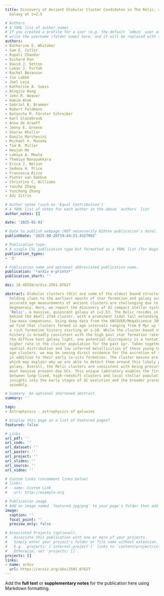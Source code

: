 ```yaml
---
title: Discovery of Ancient Globular Cluster Candidates in The Relic, a Quiescent
  Galaxy at z=2.5

# Authors
# A YAML list of author names
# If you created a profile for a user (e.g. the default `admin` user at `content/authors/admin/`), 
# write the username (folder name) here, and it will be replaced with their full name and linked to their profile.
authors:
- Katherine E. Whitaker
- Sam E. Cutler
- Rupali Chandar
- Richard Pan
- David J. Setton
- Lukas J. Furtak
- Rachel Bezanson
- Ivo Labbé
- Joel Leja
- Katherine A. Suess
- Bingjie Wang
- John R. Weaver
- Hakim Atek
- Gabriel B. Brammer
- Robert Feldmann
- Natascha M. Förster Schreiber
- Karl Glazebrook
- Anna de Graaff
- Jenny E. Greene
- Gourav Khullar
- Danilo Marchesini
- Michael V. Maseda
- Tim B. Miller
- Houjun Mo
- Lamiya A. Mowla
- Themiya Nanayakkara
- Erica J. Nelson
- Sedona H. Price
- Francesca Rizzo
- Pieter van Dokkum
- Christina C. Williams
- Yanzhe Zhang
- Yunchong Zhang
- Adi Zitrin

# Author notes (such as 'Equal Contribution')
# A YAML list of notes for each author in the above `authors` list
author_notes: []

date: '2025-01-01'

# Date to publish webpage (NOT necessarily Bibtex publication's date).
publishDate: '2025-08-26T19:44:23.432799Z'

# Publication type.
# A single CSL publication type but formatted as a YAML list (for Hugo requirements).
publication_types:
- '2'

# Publication name and optional abbreviated publication name.
publication: '*arXiv e-prints*'
publication_short: ''

doi: 10.48550/arXiv.2501.07627

abstract: Globular clusters (GCs) are some of the oldest bound structures in the Universe,
  holding clues to the earliest epochs of star formation and galaxy assembly. However,
  accurate age measurements of ancient clusters are challenging due to the age-metallicity
  degeneracy. Here, we report the discovery of 42 compact stellar systems within the
  'Relic', a massive, quiescent galaxy at z=2.53. The Relic resides in an over-density
  behind the Abell 2744 cluster, with a prominent tidal tail extending towards two
  low-mass companions. Using deep data from the UNCOVER/MegaScience JWST Surveys,
  we find that clusters formed in age intervals ranging from 8 Myr up to ∼2 Gyr, suggesting
  a rich formation history starting at z∼10. While the cluster-based star formation
  history is broadly consistent with the high past star formation rates derived from
  the diffuse host galaxy light, one potential discrepancy is a tentative ∼2-3times
  higher rate in the cluster population for the past Gyr. Taken together with the
  spatial distribution and low inferred metallicities of these young-to-intermediate
  age clusters, we may be seeing direct evidence for the accretion of star clusters
  in addition to their early in-situ formation. The cluster masses are high, ∼10^6-10^7~M_⊙,
  which may explain why we are able to detect them around this likely post-merger
  galaxy. Overall, the Relic clusters are consistent with being precursors of the
  most massive present-day GCs. This unique laboratory enables the first connection
  between long-lived, high-redshift clusters and local stellar populations, offering
  insights into the early stages of GC evolution and the broader processes of galaxy
  assembly.

# Summary. An optional shortened abstract.
summary: ''

tags:
- Astrophysics - astrophysics of galaxies

# Display this page in a list of Featured pages?
featured: false

# Links
url_pdf: ''
url_code: ''
url_dataset: ''
url_poster: ''
url_project: ''
url_slides: ''
url_source: ''
url_video: ''

# Custom links (uncomment lines below)
# links:
# - name: Custom Link
#   url: http://example.org

# Publication image
# Add an image named `featured.jpg/png` to your page's folder then add a caption below.
image:
  caption: ''
  focal_point: ''
  preview_only: false

# Associated Projects (optional).
#   Associate this publication with one or more of your projects.
#   Simply enter your project's folder or file name without extension.
#   E.g. `projects: ['internal-project']` links to `content/project/internal-project/index.md`.
#   Otherwise, set `projects: []`.
projects: []
links:
- name: arXiv
  url: https://arxiv.org/abs/2501.07627
---
```


Add the **full text** or **supplementary notes** for the publication here using Markdown formatting.

